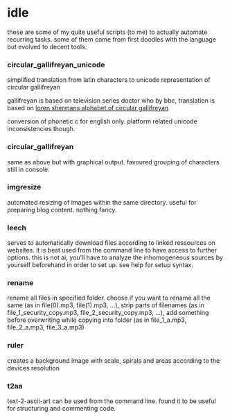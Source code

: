 # idle

these are some of my quite useful scripts (to me) to actually automate recurring tasks.
some of them come from first doodles with the language but evolved to decent tools.

### circular_gallifreyan_unicode
simplified translation from latin characters to unicode representation of circular gallifreyan

gallifreyan is based on television series doctor who by bbc, translation is based on [loren shermans alphabet of circular gallifreyan](http://shermansplanet.com/gallifreyan/guide.pdf)

conversion of phonetic c for english only. platform related unicode inconsistencies though.

### circular_gallifreyan
same as above but with graphical output. favoured grouping of characters still in console.

### imgresize
automated resizing of images within the same directory. useful for preparing blog content. nothing fancy.

### leech
serves to automatically download files according to linked ressources on websites. it is best used from the command line to have access to further options. this is not ai, you'll have to analyze the inhomogeneous sources by yourself beforehand in order to set up. see help for setup syntax.

### rename
rename all files in specified folder. choose if you want to rename all the same (as in file(0).mp3, file(1).mp3, ...), strip parts of filenames (as in file_1_security_copy.mp3, file_2_security_copy.mp3, ...), add something before overwriting while copying into folder (as in file_1_a.mp3, file_2_a.mp3, file_3_a.mp3)

### ruler
creates a background image with scale, spirals and areas according to the devices resolution

### t2aa
text-2-ascii-art can be used from the command line. found it to be useful for structuring and commenting code.